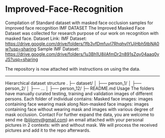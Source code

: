 # Improved-Face-Recognition
Compilation of Standard dataset with masked face occlusion samples for improved face recognition
IMF DATASET
The Improved Masked Face Dataset was collected for research purpose of our work on recognition with masked face.
Dataset Link: 
IMF Dataset: https://drive.google.com/drive/folders/1fb3vfDmfuvI7RhqhyIYIJjHbh5tbNA0w?usp=sharing
Sample IMF Dataset:
https://drive.google.com/drive/folders/1u3Bh1U8ilAfmDr2n891sZqy04aaq0yJS?usp=sharing

The repository is now attached with instructions on using the data.
________________________________________
Hierarchical dataset structure
.
├─ dataset/
│   ├── person_1/
│   ├── person_2/
│   ├── ...
│   ├── person_12/
├─ README.md
Usage
The folders have manually curated testing, training and validation images of different persons.  Each folder of individual contains: Masked face images: images containing face wearing mask along Non-masked face images: images containing face without wearing mask and images with various degree of mask occlusion. 
Contact
For further expand the data, you are welcome to send me (bijijomy@gmail.com) an email attached with your personal pictures in 2 contexts: with and without mask. We will process the received pictures and add it to the repo afterwards.

